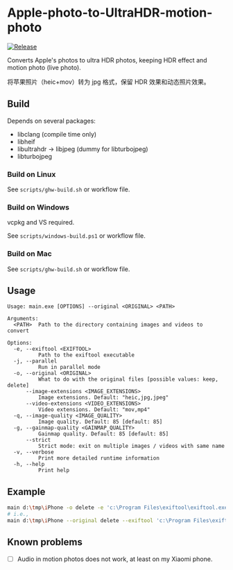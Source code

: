 # Apple-photo-to-UltraHDR-motion-photo

[![Release](https://github.com/gwy15/Apple-photo-to-UltraHDR-motion-photo/actions/workflows/release.yml/badge.svg)](https://github.com/gwy15/Apple-photo-to-UltraHDR-motion-photo/actions/workflows/release.yml)

Converts Apple's photos to ultra HDR photos, keeping HDR effect and motion photo (live photo).

将苹果照片（heic+mov）转为 jpg 格式，保留 HDR 效果和动态照片效果。

## Build

Depends on several packages:
- libclang (compile time only)
- libheif
- libultrahdr -> libjpeg (dummy for libturbojpeg)
- libturbojpeg

### Build on Linux
See `scripts/ghw-build.sh` or workflow file.

### Build on Windows
vcpkg and VS required.

See `scripts/windows-build.ps1` or workflow file.

### Build on Mac
See `scripts/ghw-build.sh` or workflow file.

## Usage
```
Usage: main.exe [OPTIONS] --original <ORIGINAL> <PATH>

Arguments:
  <PATH>  Path to the directory containing images and videos to convert

Options:
  -e, --exiftool <EXIFTOOL>
          Path to the exiftool executable
  -j, --parallel
          Run in parallel mode
  -o, --original <ORIGINAL>
          What to do with the original files [possible values: keep, delete]
      --image-extensions <IMAGE_EXTENSIONS>
          Image extensions. Default: "heic,jpg,jpeg"
      --video-extensions <VIDEO_EXTENSIONS>
          Video extensions. Default: "mov,mp4"
  -q, --image-quality <IMAGE_QUALITY>
          Image quality. Default: 85 [default: 85]
  -g, --gainmap-quality <GAINMAP_QUALITY>
          Gainmap quality. Default: 85 [default: 85]
      --strict
          Strict mode: exit on multiple images / videos with same name
  -v, --verbose
          Print more detailed runtime information
  -h, --help
          Print help
```

## Example
```bash
main d:\tmp\iPhone -o delete -e 'c:\Program Files\exiftool\exiftool.exe' -j --strict
# i.e.,
main d:\tmp\iPhone --original delete --exiftool 'c:\Program Files\exiftool\exiftool.exe' -j --strict
```

## Known problems
- [ ] Audio in motion photos does not work, at least on my Xiaomi phone.
